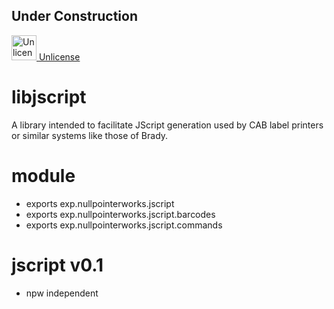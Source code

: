## Under Construction ##

<a target="_blank" href="https://unlicense.org"><img src="https://unlicense.org/pd-icon.png" alt="Unlicense" width="40"/> Unlicense</a>

# libjscript
A library intended to facilitate JScript generation used by CAB label printers or similar systems like those of Brady. 

# module
* exports exp.nullpointerworks.jscript
* exports exp.nullpointerworks.jscript.barcodes
* exports exp.nullpointerworks.jscript.commands
	
# jscript v0.1
* npw independent
